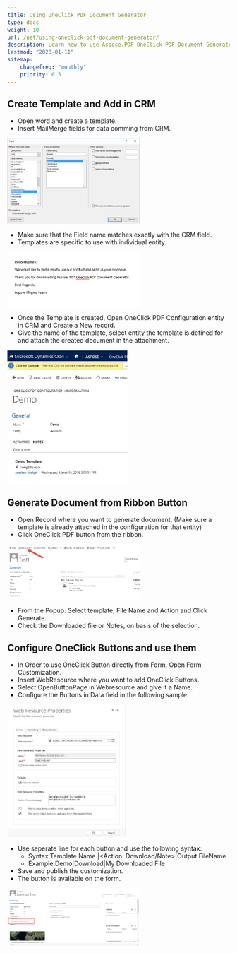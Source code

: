 ```yaml
---
title: Using OneClick PDF Document Generator
type: docs
weight: 10
url: /net/using-oneclick-pdf-document-generator/
description: Learn how to use Aspose.PDF OneClick PDF Document Generator in Microsoft Dynamics
lastmod: "2020-01-11"
sitemap:
    changefreq: "monthly"
    priority: 0.5
---
```


## Create Template and Add in CRM

- Open word and create a template.
- Insert MailMerge fields for data comming from CRM. 

![Insert MailMerg fields](using-oneclick-pdf-document-generator_1.png)

- Make sure that the Field name matches exactly with the CRM field.
- Templates are specific to use with individual entity. 

![Demo Template](using-oneclick-pdf-document-generator_2.png)

- Once the Template is created, Open OneClick PDF Configuration entity in CRM and Create a New record.
- Give the name of the template, select entity the template is defined for and attach the created document in the attachment.

![Select Template](using-oneclick-pdf-document-generator_3.png)

## Generate Document from Ribbon Button

- Open Record where you want to generate document. (Make sure a template is already attached in the configuration for that entity)
- Click OneClick PDF button from the ribbon.

![Click OneClick PDF](using-oneclick-pdf-document-generator_4.png)

- From the Popup: Select template, File Name and Action and Click Generate.
- Check the Downloaded file or Notes, on basis of the selection.

## Configure OneClick Buttons and use them

- In Order to use OneClick Button directly from Form, Open Form Customization.
- Insert WebResource where you want to add OneClick Buttons.
- Select OpenButtonPage in Webresource and give it a Name.
- Configure the Buttons in Data field in the following sample.

![WebResource Properties](using-oneclick-pdf-document-generator_5.png)

- Use seperate line for each button and use the following syntax:
  - Syntax:Template Name |<Action: Download/Note>|Output FileName
  - Example:Demo|Download|My Downloaded File
- Save and publish the customization.
- The button is available on the form.

![The button is available on the form](using-oneclick-pdf-document-generator_6.png)
